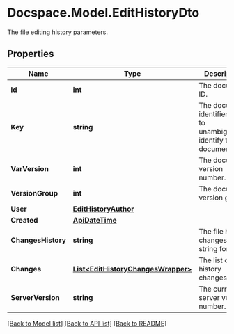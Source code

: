 # Docspace.Model.EditHistoryDto
The file editing history parameters.

## Properties

Name | Type | Description | Notes
------------ | ------------- | ------------- | -------------
**Id** | **int** | The document ID. | [optional] 
**Key** | **string** | The document identifier used to unambiguously identify the document file. | [optional] 
**VarVersion** | **int** | The document version number. | [optional] 
**VersionGroup** | **int** | The document version group. | [optional] 
**User** | [**EditHistoryAuthor**](EditHistoryAuthor.md) |  | [optional] 
**Created** | [**ApiDateTime**](ApiDateTime.md) |  | [optional] 
**ChangesHistory** | **string** | The file history changes in the string format. | [optional] 
**Changes** | [**List&lt;EditHistoryChangesWrapper&gt;**](EditHistoryChangesWrapper.md) | The list of file history changes. | [optional] 
**ServerVersion** | **string** | The current server version number. | [optional] 

[[Back to Model list]](../README.md#documentation-for-models) [[Back to API list]](../README.md#documentation-for-api-endpoints) [[Back to README]](../README.md)

